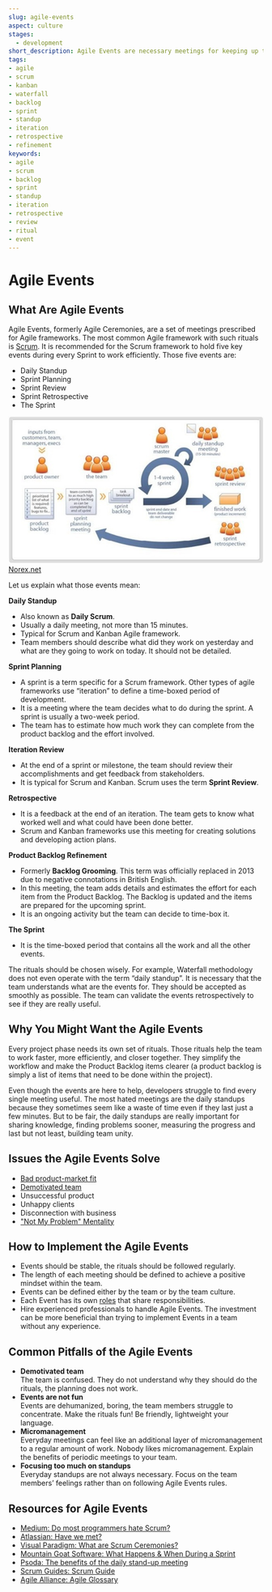 ```yaml
---
slug: agile-events
aspect: culture
stages:
  - development
short_description: Agile Events are necessary meetings for keeping up the good work. They are usually time-boxed and the most common Agile framework that uses these periodic rituals is Scrum.
tags:
- agile
- scrum
- kanban
- waterfall
- backlog
- sprint
- standup
- iteration
- retrospective
- refinement
keywords:
- agile
- scrum
- backlog
- sprint
- standup
- iteration
- retrospective
- review
- ritual
- event
---
```

# Agile Events

## What Are Agile Events

Agile Events, formerly Agile Ceremonies, are a set of meetings prescribed for Agile frameworks. The most common Agile framework with such rituals is [Scrum](/practices/scrum). It is recommended for the Scrum framework to hold five key events during every Sprint to work efficiently. Those five events are:

- Daily Standup
- Sprint Planning
- Sprint Review
- Sprint Retrospective
- The Sprint

![Agile Events](/files/agile_events.jpg)
[Norex.net](https://www.norex.net/)

Let us explain what those events mean:

**Daily Standup**

- Also known as **Daily Scrum**.
- Usually a daily meeting, not more than 15 minutes.
- Typical for Scrum and Kanban Agile framework.
- Team members should describe what did they work on yesterday and what are they going to work on today. It should not be detailed.

**Sprint Planning**

- A sprint is a term specific for a Scrum framework. Other types of agile frameworks use “iteration” to define a time-boxed period of development.
- It is a meeting where the team decides what to do during the sprint. A sprint is usually a two-week period.
- The team has to estimate how much work they can complete from the product backlog and the effort involved.

**Iteration Review**

- At the end of a sprint or milestone, the team should review their accomplishments and get feedback from stakeholders.
- It is typical for Scrum and Kanban. Scrum uses the term **Sprint Review**.

**Retrospective**

- It is a feedback at the end of an iteration. The team gets to know what worked well and what could have been done better.
- Scrum and Kanban frameworks use this meeting for creating solutions and developing action plans.

**Product Backlog Refinement**

- Formerly **Backlog Grooming**. This term was officially replaced in 2013 due to negative connotations in British English.
- In this meeting, the team adds details and estimates the effort for each item from the Product Backlog. The Backlog is updated and the items are prepared for the upcoming sprint.
- It is an ongoing activity but the team can decide to time-box it.

**The Sprint**
- It is the time-boxed period that contains all the work and all the other events.

The rituals should be chosen wisely. For example, Waterfall methodology does not even operate with the term “daily standup”. It is necessary that the team understands what are the events for. They should be accepted as smoothly as possible. The team can validate the events retrospectively to see if they are really useful.

## Why You Might Want the Agile Events

Every project phase needs its own set of rituals. Those rituals help the team to work faster, more efficiently, and closer together. They simplify the workflow and make the Product Backlog items clearer (a product backlog is simply a list of items that need to be done within the project).

Even though the events are here to help, developers struggle to find every single meeting useful. The most hated meetings are the daily standups because they sometimes seem like a waste of time even if they last just a few minutes. But to be fair, the daily standups are really important for sharing knowledge, finding problems sooner, measuring the progress and last but not least, building team unity.

## Issues the Agile Events Solve

- [Bad product-market fit](/issues/bad-product-market-fit)
- [Demotivated team](/issues/demotivated-team)
- Unsuccessful product
- Unhappy clients
- Disconnection with business
- ["Not My Problem" Mentality](/issues/not-my-problem-mentality)

## How to Implement the Agile Events

- Events should be stable, the rituals should be followed regularly.
- The length of each meeting should be defined to achieve a positive mindset within the team.
- Events can be defined either by the team or by the team culture.
- Each Event has its own [roles](/practices/role-definition) that share responsibilities.
- Hire experienced professionals to handle Agile Events. The investment can be more beneficial than trying to implement Events in a team without any experience.

## Common Pitfalls of the Agile Events

- **Demotivated team**  
  The team is confused. They do not understand why they should do the rituals, the planning does not work.
- **Events are not fun**  
	Events are dehumanized, boring, the team members struggle to concentrate. Make the rituals fun! Be friendly, lightweight your language.
- **Micromanagement**  
	Everyday meetings can feel like an additional layer of micromanagement to a regular amount of work. Nobody likes micromanagement. Explain the benefits of periodic meetings to your team.
- **Focusing too much on standups**  
	Everyday standups are not always necessary. Focus on the team members’ feelings rather than on following Agile Events rules.

## Resources for Agile Events

- [Medium: Do most programmers hate Scrum?](https://medium.com/softinstigate-team/do-most-programmers-hate-agile-274079ddb0d9)
- [Atlassian: Have we met?](https://www.atlassian.com/agile/scrum/ceremonies)
- [Visual Paradigm: What are Scrum Ceremonies?](https://www.visual-paradigm.com/scrum/what-are-scrum-ceremonies/)
- [Mountain Goat Software: What Happens & When During a Sprint](https://www.mountaingoatsoftware.com/blog/what-happens-when-during-a-sprint)
- [Psoda: The benefits of the daily stand-up meeting](https://www.psoda.com/global/blog/the-benefits-of-the-daily-stand-up-meeting/)
- [Scrum Guides: Scrum Guide](https://www.scrumguides.org/scrum-guide.html)
- [Agile Alliance: Agile Glossary](https://www.agilealliance.org/agile101/agile-glossary/)
